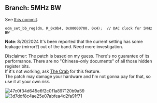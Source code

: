 ## Branch: 5MHz BW 


See [this commit](https://github.com/libc0607/rtl88x2eu-20230815/commit/67dbbff1f01b8edd5b532c2a2c6e719452740ff5).  
```
odm_set_bb_reg(dm, R_0x9b4, 0x00000700, 0x4);  // DAC clock for 5MHz BW
```

**Note**: 8/20/2024 It's been reported that the current setting has some leakage (mirror?) out of the band. Need more investigation.   

Disclaimer: The patch is based on my guess. There's no guarantee of its performance. There are no "Chinese-only documents" of all those hidden register bits.  
If it's not working, ask [The Crab](https://www.realtek.com/Article/Index?menu_id=847) for this feature.  
The patch may damage your hardware and I'm not gonna pay for that, so use it at your own risk.  


![47c0f34d645e6f2c0f1a897120b9a59](https://github.com/user-attachments/assets/a908cfd2-ce8b-4436-8805-181dde37b202)  
![3d7ddf8c4ae25e07abfea4d2fa91f71](https://github.com/user-attachments/assets/be5ba7f4-208f-45cd-b6c2-48a40c3c2f9e)  
